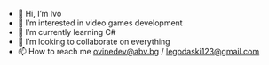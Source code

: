 - 👋 Hi, I’m Ivo
- 👀 I’m interested in video games development
- 🌱 I’m currently learning C#
- 💞️ I’m looking to collaborate on everything
- 📫 How to reach me ovinedev@abv.bg / legodaski123@gmail.com

<!---
Legodatski/Legodatski is a ✨ special ✨ repository because its `README.md` (this file) appears on your GitHub profile.
You can click the Preview link to take a look at your changes.
--->
